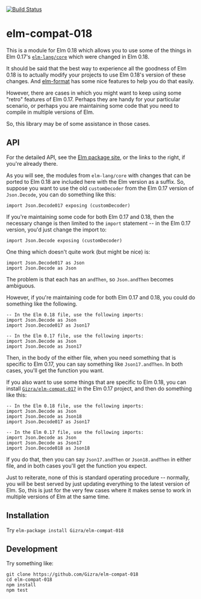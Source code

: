 [![Build Status](https://travis-ci.org/Gizra/elm-compat-018.svg?branch=master)](https://travis-ci.org/Gizra/elm-compat-018)

# elm-compat-018

This is a module for Elm 0.18 which allows you to use some of the things in Elm
0.17's [`elm-lang/core`](http://package.elm-lang.org/packages/elm-lang/core/4.0.0)
which were changed in Elm 0.18.

It should be said that the best way to experience all the goodness of Elm 0.18
is to actually modify your projects to use Elm 0.18's version of these changes.
And [elm-format](https://github.com/avh4/elm-format) has some nice features to
help you do that easily.

However, there are cases in which you might want to keep using some "retro"
features of Elm 0.17. Perhaps they are handy for your particular scenario, or
perhaps you are maintaining some code that you need to compile in multiple
versions of Elm.

So, this library may be of some assistance in those cases.

## API

For the detailed API, see the
[Elm package site](http://package.elm-lang.org/packages/Gizra/elm-compat-018/latest),
or the links to the right, if you're already there.

As you will see, the modules from `elm-lang/core` with changes that can be
ported to Elm 0.18 are included here with the Elm version as a suffix. So,
suppose you want to use the old `customDecoder` from the Elm 0.17 version of
`Json.Decode`, you can do something like this:

    import Json.Decode017 exposing (customDecoder)

If you're maintaining some code for both Elm 0.17 and 0.18, then the necessary
change is then limited to the `import` statement -- in the Elm 0.17 version,
you'd just change the import to:

    import Json.Decode exposing (customDecoder)

One thing which doesn't quite work (but might be nice) is:

    import Json.Decode017 as Json
    import Json.Decode as Json

The problem is that each has an `andThen`, so `Json.andThen` becomes ambiguous.

However, if you're maintaining code for both Elm 0.17 and 0.18, you could do
something like the following.

    -- In the Elm 0.18 file, use the following imports:
    import Json.Decode as Json
    import Json.Decode017 as Json17

    -- In the Elm 0.17 file, use the following imports:
    import Json.Decode as Json
    import Json.Decode as Json17

Then, in the body of the either file, when you need something that is specific
to Elm 0.17, you can say something like `Json17.andThen`. In both cases, you'll
get the function you want.

If you also want to use some things that are specific to Elm 0.18, you can
install [`Gizra/elm-compat-017`](http://package.elm-lang.org/packages/Gizra/elm-compat-017/latest)
in the Elm 0.17 project, and then do something like this:

    -- In the Elm 0.18 file, use the following imports:
    import Json.Decode as Json
    import Json.Decode as Json18
    import Json.Decode017 as Json17

    -- In the Elm 0.17 file, use the following imports:
    import Json.Decode as Json
    import Json.Decode as Json17
    import Json.Decode018 as Json18

If you do that, then you can say `Json17.andThen` or `Json18.andThen` in either
file, and in both cases you'll get the function you expect.

Just to reiterate, none of this is standard operating procedure -- normally,
you will be best served by just updating everything to the latest version of
Elm.  So, this is just for the very few cases where it makes sense to work in
multiple versions of Elm at the same time.

## Installation

Try `elm-package install Gizra/elm-compat-018`

## Development

Try something like:

    git clone https://github.com/Gizra/elm-compat-018
    cd elm-compat-018
    npm install
    npm test
